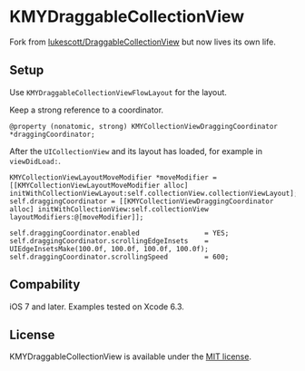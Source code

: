 KMYDraggableCollectionView
=====================================

Fork from [lukescott/DraggableCollectionView](https://github.com/lukescott/DraggableCollectionView) but now lives its own life.

## Setup

Use `KMYDraggableCollectionViewFlowLayout` for the layout. 

Keep a strong reference to a coordinator.

```objc
@property (nonatomic, strong) KMYCollectionViewDraggingCoordinator *draggingCoordinator;
```

After the `UICollectionView` and its layout has loaded, for example in `viewDidLoad:`.

```objc
KMYCollectionViewLayoutMoveModifier *moveModifier = [[KMYCollectionViewLayoutMoveModifier alloc] initWithCollectionViewLayout:self.collectionView.collectionViewLayout];
self.draggingCoordinator = [[KMYCollectionViewDraggingCoordinator alloc] initWithCollectionView:self.collectionView layoutModifiers:@[moveModifier]];

self.draggingCoordinator.enabled                = YES;
self.draggingCoordinator.scrollingEdgeInsets    = UIEdgeInsetsMake(100.0f, 100.0f, 100.0f, 100.0f);
self.draggingCoordinator.scrollingSpeed         = 600;

```

## Compability

iOS 7 and later.
Examples tested on Xcode 6.3.

## License

KMYDraggableCollectionView is available under the [MIT license](LICENSE).
